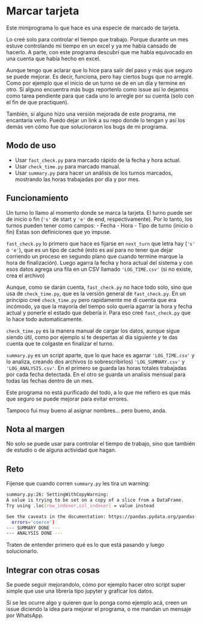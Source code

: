 # Marcar tarjeta

Este miniprograma lo que hace es una especie de marcado de tarjeta.

Lo creé solo para controlar el tiempo que trabajo. Porque durante un mes estuve controlando mi tiempo en un excel y ya me había cansado de hacerlo. A parte, con este programa descubrí que me había equivocado en una cuenta que había hecho en excel.

Aunque tengo que aclarar que lo hice para salir del paso y más que seguro se puede mejorar. Es decir, funciona, pero hay ciertos bugs que no arreglé. Como por ejemplo que el inicio de un turno se de en un día y termine en otro. Si alguno encuentra más bugs reportenlo como issue así lo dejamos como tarea pendiente para que cada uno lo arregle por su cuenta (solo con el fin de que practiquen).

También, si alguno hizo una versión mejorada de este programa, me encantaría verlo. Puedo dejar un link a su repo donde lo tengan y así los demás ven cómo fue que solucionaron los bugs de mi programa.

## Modo de uso

- Usar `fast_check.py` para marcado rápido de la fecha y hora actual.
- Usar `check_time.py` para marcado manual.
- Usar `summary.py` para hacer un análisis de los turnos marcados, mostrando las horas trabajadas por día y por mes.

## Funcionamiento

Un turno lo llamo al momento donde se marca la tarjeta. El turno puede ser de inicio o fin (`'s'` de start y `'e'` de end, respectivamente). Por lo tanto, los turnos pueden tener como campos:
    - Fecha
    - Hora
    - Tipo de turno (inicio o fin)
Estas son definiciones que yo impuse.

`fast_check.py` lo primero que hace es fijarse en `next_turn` que letra hay (`'s'` o `'e'`), que es un tipo de caché (esto es así para no tener que dejar corriendo un proceso en segundo plano que cuando termine marque la hora de finalización). Luego agarra la fecha y hora actual del sistema y con esos datos agrega una fila en un CSV llamado `'LOG_TIME.csv'` (si no existe, crea el archivo)

Aunque, como se darán cuenta, `fast_check.py` no hace todo solo, sino que usa de `check_time.py`, que es la versión general de `fast_check.py`. En un principio creé `check_time.py` pero rapidamente me di cuenta que era incómodo, ya que la mayoría del tiempo solo quería agarrar la hora y fecha actual y ponerle el estado que debería ir.  Para eso creé `fast_check.py` que lo hace todo automaticamente.

`check_time.py` es la manera manual de cargar los datos, aunque sigue siendo útil, como por ejemplo si te despertas al día siguiente y te das cuenta que te colgaste en finalizar el turno.

`summary.py` es un script aparte, que lo que hace es agarrar `'LOG_TIME.csv'` y lo analiza, creando dos archivos (o sobrescribirlos) `'LOG_SUMMARY.csv'` y `'LOG_ANALYSIS.csv'`. En el primero se guarda las horas totales trabajadas por cada fecha detectada. En el otro se guarda un analisis mensual para todas las fechas dentro de un mes.

Este programa no está purificado del todo, a lo que me refiero es que más que seguro se puede mejorar para evitar errores.

Tampoco fui muy bueno al asignar nombres... pero bueno, anda.

## Nota al margen

No solo se puede usar para controlar el tiempo de trabajo, sino que también de estudio o de alguna actividad que hagan.

## Reto

Fijense que cuando corren `summary.py` les tira un warning:

```bash
summary.py:26: SettingWithCopyWarning: 
A value is trying to be set on a copy of a slice from a DataFrame.
Try using .loc[row_indexer,col_indexer] = value instead

See the caveats in the documentation: https://pandas.pydata.org/pandas-docs/stable/user_guide/indexing.html#returning-a-view-versus-a-copy
  errors='coerce')
--- SUMMARY DONE ---
--- ANALYSIS DONE ---
```

Traten de entender primero qué es lo que está pasando y luego solucionarlo.

## Integrar con otras cosas

Se puede seguir mejorandolo, cómo por ejemplo hacer otro script super simple que use una librería tipo jupyter y graficar los datos.

Si se les ocurre algo y quieren que lo ponga como ejemplo acá, creen un issue diciendo la idea para mejorar el programa, o me mandan un mensaje por WhatsApp.
